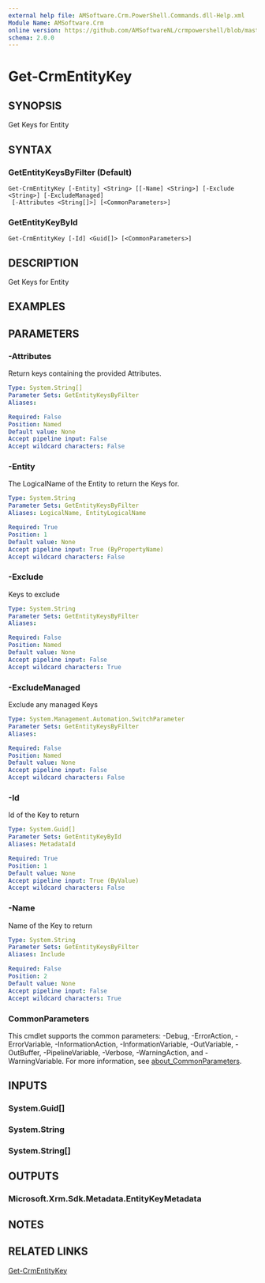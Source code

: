 ```yaml
---
external help file: AMSoftware.Crm.PowerShell.Commands.dll-Help.xml
Module Name: AMSoftware.Crm
online version: https://github.com/AMSoftwareNL/crmpowershell/blob/master/docs/Get-CrmEntityKey.md
schema: 2.0.0
---
```


# Get-CrmEntityKey

## SYNOPSIS
Get Keys for Entity

## SYNTAX

### GetEntityKeysByFilter (Default)
```
Get-CrmEntityKey [-Entity] <String> [[-Name] <String>] [-Exclude <String>] [-ExcludeManaged]
 [-Attributes <String[]>] [<CommonParameters>]
```

### GetEntityKeyById
```
Get-CrmEntityKey [-Id] <Guid[]> [<CommonParameters>]
```

## DESCRIPTION
Get Keys for Entity

## EXAMPLES

## PARAMETERS

### -Attributes
Return keys containing the provided Attributes.

```yaml
Type: System.String[]
Parameter Sets: GetEntityKeysByFilter
Aliases:

Required: False
Position: Named
Default value: None
Accept pipeline input: False
Accept wildcard characters: False
```

### -Entity
The LogicalName of the Entity to return the Keys for.

```yaml
Type: System.String
Parameter Sets: GetEntityKeysByFilter
Aliases: LogicalName, EntityLogicalName

Required: True
Position: 1
Default value: None
Accept pipeline input: True (ByPropertyName)
Accept wildcard characters: False
```

### -Exclude
Keys to exclude

```yaml
Type: System.String
Parameter Sets: GetEntityKeysByFilter
Aliases:

Required: False
Position: Named
Default value: None
Accept pipeline input: False
Accept wildcard characters: True
```

### -ExcludeManaged
Exclude any managed Keys

```yaml
Type: System.Management.Automation.SwitchParameter
Parameter Sets: GetEntityKeysByFilter
Aliases:

Required: False
Position: Named
Default value: None
Accept pipeline input: False
Accept wildcard characters: False
```

### -Id
Id of the Key to return

```yaml
Type: System.Guid[]
Parameter Sets: GetEntityKeyById
Aliases: MetadataId

Required: True
Position: 1
Default value: None
Accept pipeline input: True (ByValue)
Accept wildcard characters: False
```

### -Name
Name of the Key to return

```yaml
Type: System.String
Parameter Sets: GetEntityKeysByFilter
Aliases: Include

Required: False
Position: 2
Default value: None
Accept pipeline input: False
Accept wildcard characters: True
```

### CommonParameters
This cmdlet supports the common parameters: -Debug, -ErrorAction, -ErrorVariable, -InformationAction, -InformationVariable, -OutVariable, -OutBuffer, -PipelineVariable, -Verbose, -WarningAction, and -WarningVariable. For more information, see [about_CommonParameters](http://go.microsoft.com/fwlink/?LinkID=113216).

## INPUTS

### System.Guid[]

### System.String

### System.String[]

## OUTPUTS

### Microsoft.Xrm.Sdk.Metadata.EntityKeyMetadata

## NOTES

## RELATED LINKS

[Get-CrmEntityKey](Get-CrmEntityKey.md)

